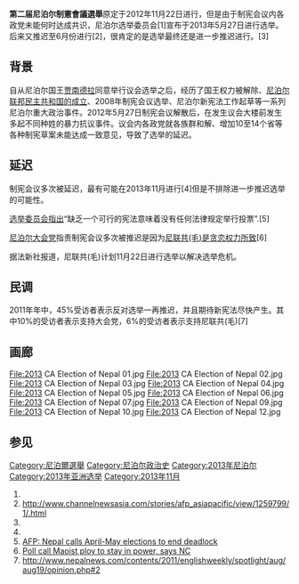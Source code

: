 **第二届尼泊尔制憲會議選舉**原定于2012年11月22日进行，但是由于制宪会议内各政党未能何时达成共识，尼泊尔选举委员会\[1\]宣布于2013年5月27日进行选举。后来又推迟至6月份进行\[2\]，很肯定的是选举最终还是进一步推迟进行。\[3\]

## 背景

自从尼泊尔国王[贾南德拉](../Page/贾南德拉.md "wikilink")同意举行议会选举之后，经历了国王权力被解除、[尼泊尔联邦民主共和国的成立](https://zh.wikipedia.org/wiki/尼泊尔联邦民主共和国 "wikilink")、2008年制宪会议选举、尼泊尔新宪法工作起草等一系列尼泊尔重大政治事件。2012年5月27日制宪会议解散后，在发生议会大楼前发生多起不同种姓的暴力抗议事件。议会内各政党就各族群和解、增加10至14个省等各种制宪草案未能达成一致意见，导致了选举的延迟。

## 延迟

制宪会议多次被延迟，最有可能在2013年11月进行\[4\]但是不排除进一步推迟选举的可能性。

[选举委员会指出](https://zh.wikipedia.org/wiki/尼泊尔选举委员会 "wikilink")“缺乏一个可行的宪法意味着没有任何法律规定举行投票”.\[5\]

[尼泊尔大会党](../Page/尼泊尔大会党.md "wikilink")指责制宪会议多次被推迟是因为[尼联共(毛)是贪恋权力所致](https://zh.wikipedia.org/wiki/尼泊尔联合共产党（毛泽东主义） "wikilink")\[6\]

据法新社报道，尼联共(毛)计划11月22日进行选举以解决选举危机。

## 民调

2011年年中，45%受访者表示反对选举一再推迟，并且期待新宪法尽快产生。其中10%的受访者表示支持大会党，6%的受访者表示支持尼联共(毛)\[7\]

## 画廊

<File:2013> CA Election of Nepal 01.jpg <File:2013> CA Election of Nepal 02.jpg <File:2013> CA Election of Nepal 03.jpg <File:2013> CA Election of Nepal 04.jpg <File:2013> CA Election of Nepal 05.jpg <File:2013> CA Election of Nepal 06.jpg <File:2013> CA Election of Nepal 07.jpg <File:2013> CA Election of Nepal 09.jpg <File:2013> CA Election of Nepal 10.jpg <File:2013> CA Election of Nepal 12.jpg

## 参见

[Category:尼泊爾選舉](https://zh.wikipedia.org/wiki/Category:尼泊爾選舉 "wikilink") [Category:尼泊尔政治史](https://zh.wikipedia.org/wiki/Category:尼泊尔政治史 "wikilink") [Category:2013年尼泊尔](https://zh.wikipedia.org/wiki/Category:2013年尼泊尔 "wikilink") [Category:2013年亚洲选举](https://zh.wikipedia.org/wiki/Category:2013年亚洲选举 "wikilink") [Category:2013年11月](https://zh.wikipedia.org/wiki/Category:2013年11月 "wikilink")

1.
2.  <http://www.channelnewsasia.com/stories/afp_asiapacific/view/1259799/1/.html>
3.
4.
5.  [AFP: Nepal calls April-May elections to end deadlock](http://www.nation.com.pk/pakistan-news-newspaper-daily-english-online/international/21-Nov-2012/nepal-calls-april-may-elections-to-end-deadlock)
6.  [Poll call Maoist ploy to stay in power, says NC](http://www.nepalnews.com/archive/2012/nov/nov21/news11.php)
7.  <http://www.nepalnews.com/contents/2011/englishweekly/spotlight/aug/aug19/opinion.php#2>